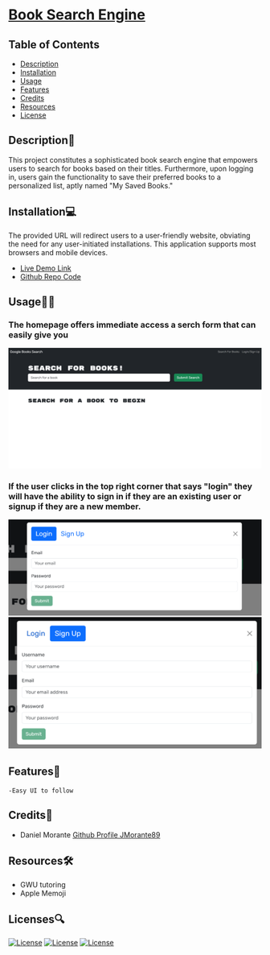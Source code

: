 # [Book Search Engine](https://evening-fjord-51200-47c743c3d529.herokuapp.com/)

  ## Table of Contents
  - [Description](#description📝)
  - [Installation](#installation💻)
  - [Usage](#usage👨‍💻)
  - [Features](#features🎁)
  - [Credits](#credits📣)
  - [Resources](#resources🛠️)
  - [License](#licenses🔍)

## Description📝

This project constitutes a sophisticated book search engine that empowers users to search for books based on their titles. Furthermore, upon logging in, users gain the functionality to save their preferred books to a personalized list, aptly named "My Saved Books."


## Installation💻
The provided URL will redirect users to a user-friendly website, obviating the need for any user-initiated installations. This application supports most browsers and mobile devices.
- [Live Demo Link](https://evening-fjord-51200-47c743c3d529.herokuapp.com/)
- [Github Repo Code](https://github.com/JMorante89/Book-Search-Engine)

## Usage👨‍💻
### The homepage offers immediate access a serch form that can easily give you   
![](./client/src/images/homepage.png)

### If the user clicks in the top right corner that says "login" they will have the ability to sign in if they are an existing user or signup if they are a new member.
![](client/src/images/login.png)
![](client/src/images/Signup.png)


## Features🎁
    -Easy UI to follow

 ## Credits📣
- Daniel Morante 
  [Github Profile JMorante89](https://github.com/JMorante89)

## Resources🛠️
- GWU tutoring
- Apple Memoji

## Licenses🔍
[![License](https://img.shields.io/badge/License-Apache-blue.svg)](https://www.apache.org/licenses/LICENSE-2.0) [![License](https://img.shields.io/badge/License-GNU-blue.svg)](https://www.gnu.org/licenses/gpl-3.0.en.html) [![License](https://img.shields.io/badge/License-MPL_2.0-blue.svg)](https://www.mozilla.org/en-US/MPL/2.0/) 